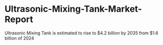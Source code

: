# Ultrasonic-Mixing-Tank-Market-Report
Ultrasonic Mixing Tank is estimated to rise to $4.2 billion by 2035 from $1.6 billion of 2024

